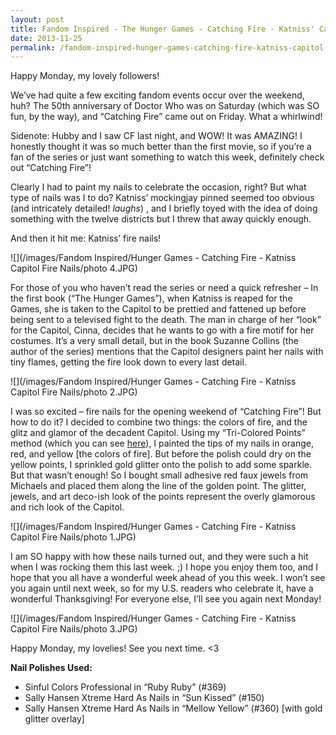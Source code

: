 ```yaml
---
layout: post
title: Fandom Inspired - The Hunger Games - Catching Fire - Katniss' Capitol Fire Nails
date: 2013-11-25
permalink: /fandom-inspired-hunger-games-catching-fire-katniss-capitol-fire-nails/
---
```


Happy Monday, my lovely followers!

We’ve had quite a few exciting fandom events occur over the weekend, huh? The 50th anniversary of Doctor Who was on Saturday (which was SO fun, by the way), and “Catching Fire” came out on Friday. What a whirlwind!

Sidenote: Hubby and I saw CF last night, and WOW! It was AMAZING! I honestly thought it was so much better than the first movie, so if you’re a fan of the series or just want something to watch this week, definitely check out “Catching Fire”!

Clearly I had to paint my nails to celebrate the occasion, right? But what type of nails was I to do? Katniss’ mockingjay pinned seemed too obvious (and intricately detailed! *laughs*) , and I briefly toyed with the idea of doing something with the twelve districts but I threw that away quickly enough.

And then it hit me: Katniss’ fire nails!

![](/images/Fandom Inspired/Hunger Games - Catching Fire - Katniss Capitol Fire Nails/photo 4.JPG)

For those of you who haven’t read the series or need a quick refresher – In the first book (“The Hunger Games”), when Katniss is reaped for the Games, she is taken to the Capitol to be prettied and fattened up before being sent to a televised fight to the death. The man in charge of her “look” for the Capitol, Cinna, decides that he wants to go with a fire motif for her costumes. It’s a very small detail, but in the book Suzanne Collins (the author of the series) mentions that the Capitol designers paint her nails with tiny flames, getting the fire look down to every last detail.

![](/images/Fandom Inspired/Hunger Games - Catching Fire - Katniss Capitol Fire Nails/photo 2.JPG)

I was so excited – fire nails for the opening weekend of “Catching Fire”! But how to do it? I decided to combine two things: the colors of fire, and the glitz and glamor of the decadent Capitol. Using my “Tri-Colored Points” method (which you can see [here](http://nailsfornickels.com/tutorial-tri-colored-points/)), I painted the tips of my nails in orange, red, and yellow [the colors of fire]. But before the polish could dry on the yellow points, I sprinkled gold glitter onto the polish to add some sparkle. But that wasn’t enough! So I bought  small adhesive red faux jewels from Michaels and placed them along the line of the golden point. The glitter, jewels, and art deco-ish look of the points represent the overly glamorous and rich look of the Capitol.

![](/images/Fandom Inspired/Hunger Games - Catching Fire - Katniss Capitol Fire Nails/photo 1.JPG)

I am SO happy with how these nails turned out, and they were such a hit when I was rocking them this last week. ;) I hope you enjoy them too, and I hope that you all have a wonderful week ahead of you this week. I won’t see you again until next week, so for my U.S. readers who celebrate it, have a wonderful Thanksgiving! For everyone else, I’ll see you again next Monday!

![](/images/Fandom Inspired/Hunger Games - Catching Fire - Katniss Capitol Fire Nails/photo 3.JPG)

Happy Monday, my lovelies! See you next time. <3

**Nail Polishes Used:**

- Sinful Colors Professional in “Ruby Ruby” (#369)
- Sally Hansen Xtreme Hard As Nails in “Sun Kissed” (#150)
- Sally Hansen Xtreme Hard As Nails in “Mellow Yellow” (#360) [with gold glitter overlay]